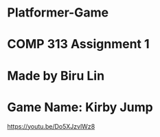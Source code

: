 # Platformer-Game
# COMP 313 Assignment 1
# Made by Biru Lin
# Game Name: Kirby Jump
https://youtu.be/Do5XJzvlWz8

